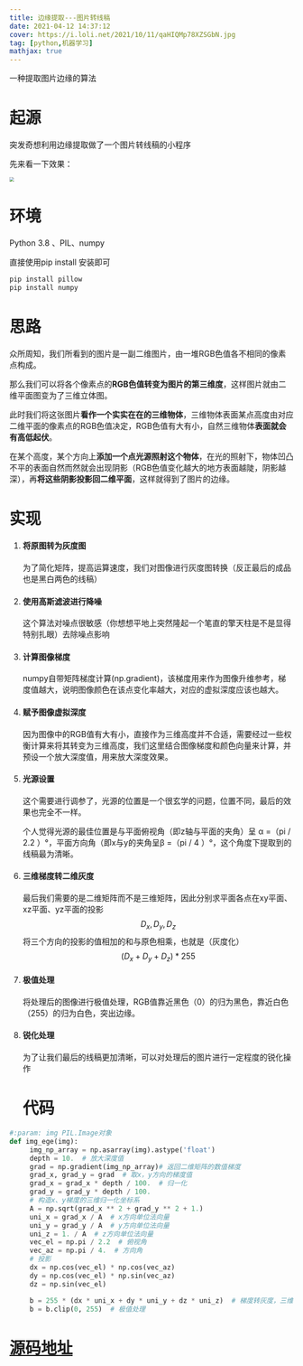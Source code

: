 ```yaml
---
title: 边缘提取---图片转线稿
date: 2021-04-12 14:37:12
cover: https://i.loli.net/2021/10/11/qaHIQMp78XZSGbN.jpg
tag: [python,机器学习]
mathjax: true
---
```






一种提取图片边缘的算法

<!--more-->

# 起源

突发奇想利用边缘提取做了一个图片转线稿的小程序

先来看一下效果：

<img src="https://i.loli.net/2021/10/11/e9G2JMzf1ilEcKB.png" style="zoom: 50%;" />



# 环境

Python 3.8 、PIL、numpy

直接使用pip install 安装即可

```python
pip install pillow
pip install numpy
```

# 思路

众所周知，我们所看到的图片是一副二维图片，由一堆RGB色值各不相同的像素点构成。

那么我们可以将各个像素点的**RGB色值转变为图片的第三维度**，这样图片就由二维平面图变为了三维立体图。

此时我们将这张图片**看作一个实实在在的三维物体**，三维物体表面某点高度由对应二维平面的像素点的RGB色值决定，RGB色值有大有小，自然三维物体**表面就会有高低起伏**。

在某个高度，某个方向上**添加一个点光源照射这个物体**，在光的照射下，物体凹凸不平的表面自然而然就会出现阴影（RGB色值变化越大的地方表面越陡，阴影越深），再**将这些阴影投影回二维平面**，这样就得到了图片的边缘。

# 实现



1. #### 将原图转为灰度图

   为了简化矩阵，提高运算速度，我们对图像进行灰度图转换（反正最后的成品也是黑白两色的线稿）

2. #### 使用高斯滤波进行降噪

   这个算法对噪点很敏感（你想想平地上突然隆起一个笔直的擎天柱是不是显得特别扎眼）去除噪点影响

3. #### 计算图像梯度

   numpy自带矩阵梯度计算(np.gradient)，该梯度用来作为图像升维参考，梯度值越大，说明图像颜色在该点变化率越大，对应的虚拟深度应该也越大。

4. #### 赋予图像虚拟深度

   因为图像中的RGB值有大有小，直接作为三维高度并不合适，需要经过一些权衡计算来将其转变为三维高度，我们这里结合图像梯度和颜色向量来计算，并预设一个放大深度值，用来放大深度效果。

5. #### 光源设置

   这个需要进行调参了，光源的位置是一个很玄学的问题，位置不同，最后的效果也完全不一样。

   个人觉得光源的最佳位置是与平面俯视角（即z轴与平面的夹角）呈 α =（pi / 2.2 ）°，平面方向角（即x与y的夹角呈β =（pi / 4 ）°，这个角度下提取到的线稿最为清晰。

6. #### 三维梯度转二维灰度

   最后我们需要的是二维矩阵而不是三维矩阵，因此分别求平面各点在xy平面、xz平面、yz平面的投影
   $$
   D_{x},D_{y},D_{z}
   $$
   将三个方向的投影的值相加的和与原色相乘，也就是（灰度化）
   $$
   (D_{x}+D_{y}+D_{z})*255
   $$
   
7. #### 极值处理

   将处理后的图像进行极值处理，RGB值靠近黑色（0）的归为黑色，靠近白色（255）的归为白色，突出边缘。

8. #### 锐化处理

   为了让我们最后的线稿更加清晰，可以对处理后的图片进行一定程度的锐化操作

   # 代码

```python
#:param: img PIL.Image对象
def img_ege(img):
     img_np_array = np.asarray(img).astype('float')
     depth = 10.  # 放大深度值
     grad = np.gradient(img_np_array)# 返回二维矩阵的数值梯度
     grad_x, grad_y = grad  # 取x，y方向的梯度值
     grad_x = grad_x * depth / 100.  # 归一化
     grad_y = grad_y * depth / 100.
     # 构造x、y梯度的三维归一化坐标系
     A = np.sqrt(grad_x ** 2 + grad_y ** 2 + 1.)
     uni_x = grad_x / A  # x方向单位法向量
     uni_y = grad_y / A  # y方向单位法向量
     uni_z = 1. / A  # z方向单位法向量
     vec_el = np.pi / 2.2  # 俯视角
     vec_az = np.pi / 4.  # 方向角
     # 投影
     dx = np.cos(vec_el) * np.cos(vec_az)
     dy = np.cos(vec_el) * np.sin(vec_az)
     dz = np.sin(vec_el)

     b = 255 * (dx * uni_x + dy * uni_y + dz * uni_z)  # 梯度转灰度，三维投影回二维
     b = b.clip(0, 255)  # 极值处理
```

# [源码地址](https://github.com/farewell12345/FAQ-Bot-QQ/tree/master/src/main/Python)